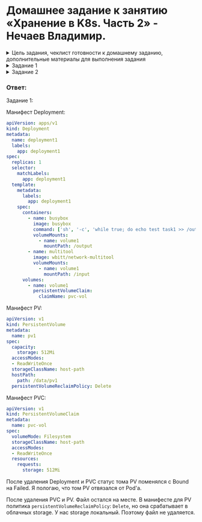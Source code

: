 # Домашнее задание к занятию «Хранение в K8s. Часть 2» - Нечаев Владимир.

<details>
<summary>Цель задания, чеклист готовности к домашнему заданию, дополнительные материалы для выполнения задания</summary>

В тестовой среде Kubernetes нужно создать PV и продемострировать запись и хранение файлов.

------

### Чеклист готовности к домашнему заданию

1. Установленное K8s-решение (например, MicroK8S).
2. Установленный локальный kubectl.
3. Редактор YAML-файлов с подключенным GitHub-репозиторием.

------

### Дополнительные материалы для выполнения задания

1. [Инструкция по установке NFS в MicroK8S](https://microk8s.io/docs/nfs). 
2. [Описание Persistent Volumes](https://kubernetes.io/docs/concepts/storage/persistent-volumes/). 
3. [Описание динамического провижининга](https://kubernetes.io/docs/concepts/storage/dynamic-provisioning/). 
4. [Описание Multitool](https://github.com/wbitt/Network-MultiTool).

</details>

<details>
<summary>Задание 1</summary>

**Что нужно сделать**

Создать Deployment приложения, использующего локальный PV, созданный вручную.

1. Создать Deployment приложения, состоящего из контейнеров busybox и multitool.
2. Создать PV и PVC для подключения папки на локальной ноде, которая будет использована в поде.
3. Продемонстрировать, что multitool может читать файл, в который busybox пишет каждые пять секунд в общей директории. 
4. Удалить Deployment и PVC. Продемонстрировать, что после этого произошло с PV. Пояснить, почему.
5. Продемонстрировать, что файл сохранился на локальном диске ноды. Удалить PV.  Продемонстрировать что произошло с файлом после удаления PV. Пояснить, почему.
5. Предоставить манифесты, а также скриншоты или вывод необходимых команд.

</details>

<details>
<summary>Задание 2</summary>

### Задание 2

**Что нужно сделать**

Создать Deployment приложения, которое может хранить файлы на NFS с динамическим созданием PV.

1. Включить и настроить NFS-сервер на MicroK8S.
2. Создать Deployment приложения состоящего из multitool, и подключить к нему PV, созданный автоматически на сервере NFS.
3. Продемонстрировать возможность чтения и записи файла изнутри пода. 
4. Предоставить манифесты, а также скриншоты или вывод необходимых команд.

</details>


### Ответ: 

Задание 1:

Манифест Deployment:

```yaml
apiVersion: apps/v1
kind: Deployment
metadata:
  name: deployment1
  labels:
    app: deployment1
spec:
  replicas: 1
  selector:
    matchLabels:
      app: deployment1
  template:
    metadata:
      labels:
        app: deployment1
    spec:
      containers:
        - name: busybox
          image: busybox
          command: ['sh', '-c', 'while true; do echo test task1 >> /output/output.txt; sleep 5; done']
          volumeMounts:
            - name: volume1
              mountPath: /output
        - name: multitool
          image: wbitt/network-multitool
          volumeMounts:
            - name: volume1
              mountPath: /input
      volumes:
        - name: volume1
          persistentVolumeClaim:
            claimName: pvc-vol
```

Манифест PV:

```yaml
apiVersion: v1
kind: PersistentVolume
metadata:
  name: pv1
spec:
  capacity:
    storage: 512Mi
  accessModes:
  - ReadWriteOnce
  storageClassName: host-path
  hostPath:
    path: /data/pv1
  persistentVolumeReclaimPolicy: Delete
```

Манифест PVC:

```yaml
apiVersion: v1
kind: PersistentVolumeClaim
metadata:
  name: pvc-vol
spec:
  volumeMode: Filesystem
  storageClassName: host-path
  accessModes:
  - ReadWriteOnce
  resources:
    requests:
      storage: 512Mi
```

После удаления Deployment и PVC статус тома PV поменялся с Bound на Failed. Я пологаю, что том PV отвязался от Pod'а.

После удаления PVС и PV. Файл остался на месте. В манифесте для PV политика `persistentVolumeReclaimPolicy`: `Delete`, но она срабатывает в облачных storage. У нас storage локальный. Поэтому файл не удаляется.
